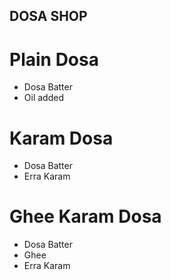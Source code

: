 ## DOSA SHOP

# Plain Dosa
* Dosa Batter
* Oil added

# Karam Dosa
* Dosa Batter
* Erra Karam

# Ghee Karam Dosa
* Dosa Batter
* Ghee
* Erra Karam

